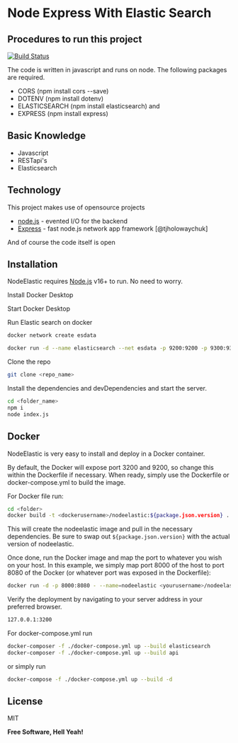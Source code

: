 # Node Express With Elastic Search
## Procedures to run this project

[![Build Status](https://travis-ci.org/joemccann/dillinger.svg?branch=master)](https://travis-ci.org/joemccann/dillinger)

The code is written in javascript and runs on node. The following packages are required.

- CORS (npm install cors --save)
- DOTENV (npm install dotenv)
- ELASTICSEARCH (npm install elasticsearch) and
- EXPRESS (npm install express)

## Basic Knowledge

- Javascript
- RESTapi's
- Elasticsearch

## Technology

This project makes use of opensource projects

- [node.js] - evented I/O for the backend
- [Express] - fast node.js network app framework [@tjholowaychuk]

And of course the code itself is open

## Installation

NodeElastic requires [Node.js](https://nodejs.org/) v16+ to run. No need to worry.

Install Docker Desktop

Start Docker Desktop

Run Elastic search on docker
```sh
docker network create esdata
```

```sh
docker run -d --name elasticsearch --net esdata -p 9200:9200 -p 9300:9300 -e "discovery.type=single-node" elasticsearch:tag
```

Clone the repo
```sh
git clone <repo_name>
```
Install the dependencies and devDependencies and start the server.

```sh
cd <folder_name>
npm i
node index.js
```

## Docker

NodeElastic is very easy to install and deploy in a Docker container.

By default, the Docker will expose port 3200 and 9200, so change this within the
Dockerfile if necessary. When ready, simply use the Dockerfile or docker-compose.yml to
build the image.

For Docker file run:

```sh
cd <folder>
docker build -t <dockerusername>/nodeelastic:${package.json.version} .
```

This will create the nodeelastic image and pull in the necessary dependencies.
Be sure to swap out `${package.json.version}` with the actual
version of nodeelastic.

Once done, run the Docker image and map the port to whatever you wish on
your host. In this example, we simply map port 8000 of the host to
port 8080 of the Docker (or whatever port was exposed in the Dockerfile):

```sh
docker run -d -p 8000:8080 - --name=nodeelastic <yourusername>/nodeelastic:${package.json.version}
```

Verify the deployment by navigating to your server address in
your preferred browser.

```sh
127.0.0.1:3200
```

For docker-compose.yml run

```sh
docker-composer -f ./docker-compose.yml up --build elasticsearch
docker-composer -f ./docker-compose.yml up --build api
```

or simply run

```sh
docker-compose -f ./docker-compose.yml up --build -d
```

## License

MIT

**Free Software, Hell Yeah!**

[//]: # (These are reference links used in the body of this note and get stripped out when the markdown processor does its job. There is no need to format nicely because it shouldn't be seen. Thanks SO - http://stackoverflow.com/questions/4823468/store-comments-in-markdown-syntax)

[Git Profile]: <https://github.com/skemuel007/dillinger>
[git-repo-url]: <https://github.com/joemccann/node_xpress_eleastic.git>
[node.js]: <http://nodejs.org>
[Twitter Bootstrap]: <http://twitter.com/skemuel007>
[express]: <http://expressjs.com>